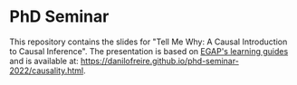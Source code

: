 # PhD Seminar

This repository contains the slides for "Tell Me Why: A Causal Introduction to
Causal Inference". The presentation is based on [EGAP's learning
guides](https://github.com/egap/learningdays-resources) and is available at:
<https://danilofreire.github.io/phd-seminar-2022/causality.html>.
